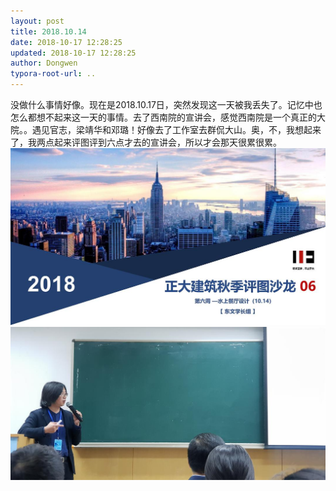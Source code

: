```yaml
---
layout: post
title: 2018.10.14
date: 2018-10-17 12:28:25
updated: 2018-10-17 12:28:25
author: Dongwen
typora-root-url: ..
---
```




没做什么事情好像。现在是2018.10.17日，突然发现这一天被我丢失了。记忆中也怎么都想不起来这一天的事情。去了西南院的宣讲会，感觉西南院是一个真正的大院。。遇见官志，梁靖华和邓璐！好像去了工作室去群侃大山。奥，不，我想起来了，我两点起来评图评到六点才去的宣讲会，所以才会那天很累很累。  ![](/img/in-post/x54840810.jpg)
![](/img/in-post/x54840807.jpg)
